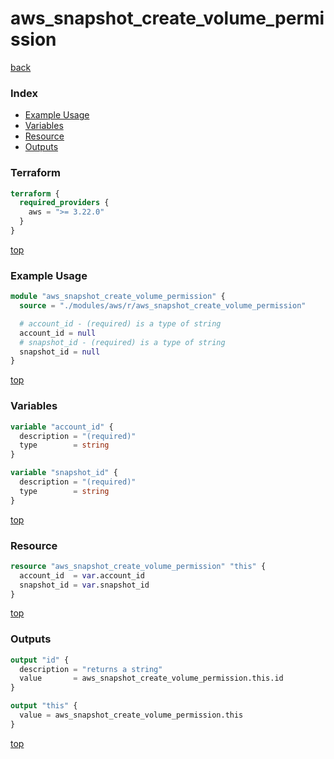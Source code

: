 # aws_snapshot_create_volume_permission

[back](../aws.md)

### Index

- [Example Usage](#example-usage)
- [Variables](#variables)
- [Resource](#resource)
- [Outputs](#outputs)

### Terraform

```terraform
terraform {
  required_providers {
    aws = ">= 3.22.0"
  }
}
```

[top](#index)

### Example Usage

```terraform
module "aws_snapshot_create_volume_permission" {
  source = "./modules/aws/r/aws_snapshot_create_volume_permission"

  # account_id - (required) is a type of string
  account_id = null
  # snapshot_id - (required) is a type of string
  snapshot_id = null
}
```

[top](#index)

### Variables

```terraform
variable "account_id" {
  description = "(required)"
  type        = string
}

variable "snapshot_id" {
  description = "(required)"
  type        = string
}
```

[top](#index)

### Resource

```terraform
resource "aws_snapshot_create_volume_permission" "this" {
  account_id  = var.account_id
  snapshot_id = var.snapshot_id
}
```

[top](#index)

### Outputs

```terraform
output "id" {
  description = "returns a string"
  value       = aws_snapshot_create_volume_permission.this.id
}

output "this" {
  value = aws_snapshot_create_volume_permission.this
}
```

[top](#index)